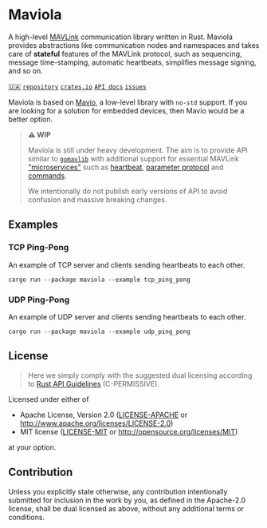 Maviola
=======

A high-level [MAVLink](https://mavlink.io/en/) communication library written in Rust. Maviola provides abstractions like
communication nodes and namespaces and takes care of **stateful** features of the MAVLink protocol, such as sequencing,
message time-stamping, automatic heartbeats, simplifies message signing, and so on.

[🇺🇦](https://mavka.gitlab.io/home/a_note_on_the_war_in_ukraine/)
[`repository`](https://gitlab.com/mavka/libs/maviola)
[`crates.io`](https://crates.io/crates/maviola)
[`API docs`](https://docs.rs/maviola/latest/maviola/)
[`issues`](https://gitlab.com/mavka/libs/maviola/-/issues)

Maviola is based on [Mavio](https://gitlab.com/mavka/libs/mavio), a low-level library with `no-std` support. If you are
looking for a solution for embedded devices, then Mavio would be a better option.

> **⚠ WIP**
> 
> Maviola is still under heavy development. The aim is to provide API similar to
> [`gomavlib`](https://github.com/bluenviron/gomavlib) with additional support for essential MAVLink
> ["microservices"](https://mavlink.io/en/services/) such as [heartbeat](https://mavlink.io/en/services/heartbeat.html),
> [parameter protocol](https://mavlink.io/en/services/parameter.html) and
> [commands](https://mavlink.io/en/services/command.html).
> 
> We intentionally do not publish early versions of API to avoid confusion and massive breaking changes.

Examples
--------

### TCP Ping-Pong

An example of TCP server and clients sending heartbeats to each other.

```shell
cargo run --package maviola --example tcp_ping_pong
```

### UDP Ping-Pong

An example of UDP server and clients sending heartbeats to each other.

```shell
cargo run --package maviola --example udp_ping_pong
```

License
-------

> Here we simply comply with the suggested dual licensing according to
> [Rust API Guidelines](https://rust-lang.github.io/api-guidelines/about.html) (C-PERMISSIVE).

Licensed under either of

* Apache License, Version 2.0
  ([LICENSE-APACHE](LICENSE-APACHE) or http://www.apache.org/licenses/LICENSE-2.0)
* MIT license
  ([LICENSE-MIT](LICENSE-MIT) or http://opensource.org/licenses/MIT)

at your option.

Contribution
------------

Unless you explicitly state otherwise, any contribution intentionally submitted
for inclusion in the work by you, as defined in the Apache-2.0 license, shall be
dual licensed as above, without any additional terms or conditions.
